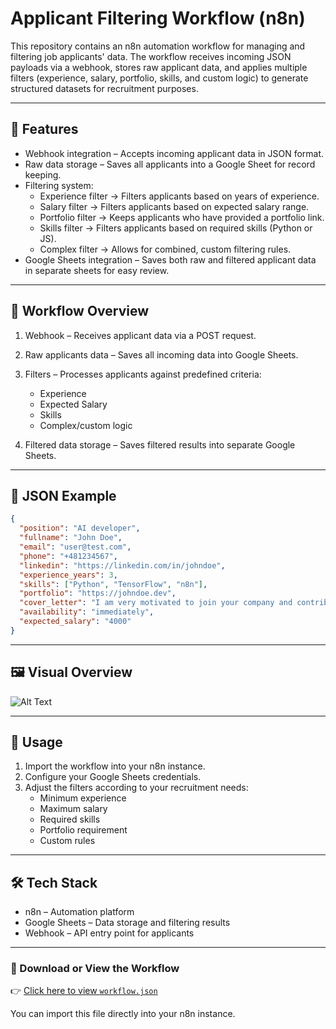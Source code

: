 
# Applicant Filtering Workflow (n8n)

This repository contains an n8n automation workflow for managing and filtering job applicants' data.
The workflow receives incoming JSON payloads via a webhook, stores raw applicant data, and applies multiple filters (experience, salary, portfolio, skills, and custom logic) to generate structured datasets for recruitment purposes.

---

## 📌 Features

- Webhook integration – Accepts incoming applicant data in JSON format.
- Raw data storage – Saves all applicants into a Google Sheet for record keeping.
- Filtering system:
    - Experience filter → Filters applicants based on years of experience.
    - Salary filter → Filters applicants based on expected salary range.
    - Portfolio filter → Keeps applicants who have provided a portfolio link.
    - Skills filter → Filters applicants based on required skills (Python or JS).
    - Complex filter → Allows for combined, custom filtering rules.
- Google Sheets integration – Saves both raw and filtered applicant data in separate sheets for easy review.

---

## 📂 Workflow Overview

1. Webhook – Receives applicant data via a POST request.

2. Raw applicants data – Saves all incoming data into Google Sheets.

3. Filters – Processes applicants against predefined criteria:
    - Experience
    - Expected Salary
    - Skills
    - Complex/custom logic
4. Filtered data storage – Saves filtered results into separate Google Sheets.

---

## 📝 JSON Example

```json
{
  "position": "AI developer",
  "fullname": "John Doe",
  "email": "user@test.com",
  "phone": "+481234567",
  "linkedin": "https://linkedin.com/in/johndoe",
  "experience_years": 3,
  "skills": ["Python", "TensorFlow", "n8n"],
  "portfolio": "https://johndoe.dev",
  "cover_letter": "I am very motivated to join your company and contribute to AI projects.",
  "availability": "immediately",
  "expected_salary": "4000"
}
```

---

## 🖼️ Visual Overview

![Alt Text](https://media2.giphy.com/media/v1.Y2lkPTc5MGI3NjExaHY4MTQ5NmM2cG1pcWdrYWd1cjRwcnMxNXJuaGxheW1yZm10NHp0diZlcD12MV9pbnRlcm5hbF9naWZfYnlfaWQmY3Q9Zw/D0tZAp4Rs4j96jnnew/giphy.gif)

---

## 🚀 Usage

1. Import the workflow into your n8n instance.
2. Configure your Google Sheets credentials.
3. Adjust the filters according to your recruitment needs:
    - Minimum experience
    - Maximum salary
    - Required skills
    - Portfolio requirement
    - Custom rules

---

## 🛠️ Tech Stack

- n8n – Automation platform
- Google Sheets – Data storage and filtering results
- Webhook – API entry point for applicants

--- 

### 📄 Download or View the Workflow

👉 [Click here to view `workflow.json`](./workflow.json)

You can import this file directly into your n8n instance.